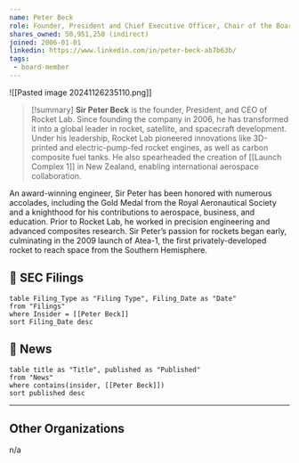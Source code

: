 ```yaml
---
name: Peter Beck
role: Founder, President and Chief Executive Officer, Chair of the Board
shares_owned: 50,951,250 (indirect)
joined: 2006-01-01
linkedin: https://www.linkedin.com/in/peter-beck-ab7b63b/
tags:
 - board-member
---
```

![[Pasted image 20241126235110.png]]

>[!summary]
**Sir Peter Beck** is the founder, President, and CEO of Rocket Lab. Since founding the company in 2006, he has transformed it into a global leader in rocket, satellite, and spacecraft development. Under his leadership, Rocket Lab pioneered innovations like 3D-printed and electric-pump-fed rocket engines, as well as carbon composite fuel tanks. He also spearheaded the creation of [[Launch Complex 1]] in New Zealand, enabling international aerospace collaboration.
>
An award-winning engineer, Sir Peter has been honored with numerous accolades, including the Gold Medal from the Royal Aeronautical Society and a knighthood for his contributions to aerospace, business, and education. Prior to Rocket Lab, he worked in precision engineering and advanced composites research. Sir Peter’s passion for rockets began early, culminating in the 2009 launch of Atea-1, the first privately-developed rocket to reach space from the Southern Hemisphere.


## 💼 SEC Filings
```dataview
table Filing_Type as "Filing Type", Filing_Date as "Date"
from "Filings"
where Insider = [[Peter Beck]]
sort Filing_Date desc
```

## 📰 News
```dataview
table title as "Title", published as "Published"
from "News"
where contains(insider, [[Peter Beck]])
sort published desc
```

---
## Other Organizations

n/a

